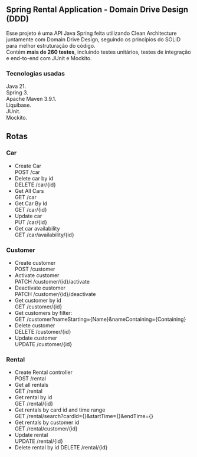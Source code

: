 ## Spring Rental Application - Domain Drive Design (DDD)

Esse projeto é uma API Java Spring feita utilizando Clean Architecture juntamente com Domain Drive Design, 
seguindo os princípios do SOLID para melhor estruturação do código.
<br> Contém **mais de 260 testes**, incluindo testes unitários, testes de integração e end-to-end com JUnit e Mockito.

### Tecnologias usadas 
Java 21. <br>
Spring 3. <br>
Apache Maven 3.9.1. <br>
Liquibase. <br>
JUnit. <br>
Mockito. <br>

## Rotas

### Car
* Create Car <br>
POST /car
* Delete car by id <br>
DELETE /car/{id} 
* Get All Cars <br>
GET /car 
* Get Car By Id <br>
GET /car/{id} 
* Update car <br>
PUT /car/{id}
* Get car availability <br>
GET /car/availability/{id}

### Customer
* Create customer <br>
POST /customer
* Activate customer <br>
PATCH /customer/{id}/activate 
* Deactivate customer <br>
PATCH /customer/{id}/deactivate
* Get customer by id <br>
GET /customer/{id}
* Get customers by filter: <br>
GET /customer?nameStarting={Name}&nameContaining={Containing}
* Delete customer <br>
DELETE /customer/{id}
* Update customer <br>
UPDATE /customer/{id}

### Rental
* Create Rental controller <br>
POST /rental
* Get all rentals <br>
GET /rental
* Get rental by id <br>
GET /rental/{id}
* Get rentals by card id and time range <br>
GET /rental/search?cardId={}&startTime={}&endTime={}
* Get rentals by customer id <br>
GET /rental/customer/{id}
* Update rental <br>
UPDATE /rental/{id}
* Delete rental by id
DELETE /rental/{id}